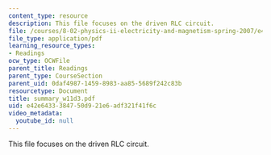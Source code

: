 ```yaml
---
content_type: resource
description: This file focuses on the driven RLC circuit.
file: /courses/8-02-physics-ii-electricity-and-magnetism-spring-2007/e42e6433384750d921e6adf321f41f6c_summary_w11d3.pdf
file_type: application/pdf
learning_resource_types:
- Readings
ocw_type: OCWFile
parent_title: Readings
parent_type: CourseSection
parent_uid: 0daf4987-1459-8983-aa85-5689f242c83b
resourcetype: Document
title: summary_w11d3.pdf
uid: e42e6433-3847-50d9-21e6-adf321f41f6c
video_metadata:
  youtube_id: null
---
```

This file focuses on the driven RLC circuit.

